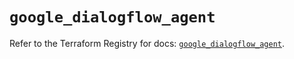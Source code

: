 # `google_dialogflow_agent`

Refer to the Terraform Registry for docs: [`google_dialogflow_agent`](https://registry.terraform.io/providers/hashicorp/google/6.47.0/docs/resources/dialogflow_agent).

